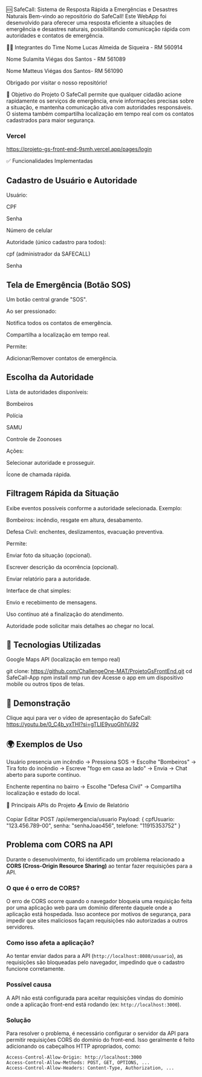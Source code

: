 🆘 SafeCall: Sistema de Resposta Rápida a Emergências e Desastres Naturais
Bem-vindo ao repositório do SafeCall!
Este WebApp foi desenvolvido para oferecer uma resposta eficiente a situações de emergência e desastres naturais, possibilitando comunicação rápida com autoridades e contatos de emergência.

👨‍💻 Integrantes do Time
Nome Lucas Almeida de Siqueira - RM 560914

Nome Sulamita Viégas dos Santos - RM 561089

Nome Matteus Viégas dos Santos- RM 561090

Obrigado por visitar o nosso repositório!

🧭 Objetivo do Projeto
O SafeCall permite que qualquer cidadão acione rapidamente os serviços de emergência, envie informações precisas sobre a situação, e mantenha comunicação ativa com autoridades responsáveis. O sistema também compartilha localização em tempo real com os contatos cadastrados para maior segurança.


### Vercel
https://projeto-gs-front-end-9smh.vercel.app/pages/login



✅ Funcionalidades Implementadas
## Cadastro de Usuário e Autoridade
Usuário:

CPF

Senha

Número de celular

Autoridade (único cadastro para todos):

cpf (administrador da SAFECALL)

Senha

##  Tela de Emergência (Botão SOS)
Um botão central grande "SOS".

Ao ser pressionado:

Notifica todos os contatos de emergência.

Compartilha a localização em tempo real.

Permite:

Adicionar/Remover contatos de emergência.

## Escolha da Autoridade
Lista de autoridades disponíveis:

Bombeiros

Polícia

SAMU

Controle de Zoonoses

Ações:

Selecionar autoridade e prosseguir.

Ícone de chamada rápida.

## Filtragem Rápida da Situação
Exibe eventos possíveis conforme a autoridade selecionada.
Exemplo:

Bombeiros: incêndio, resgate em altura, desabamento.

Defesa Civil: enchentes, deslizamentos, evacuação preventiva.

Permite:

Enviar foto da situação (opcional).

Escrever descrição da ocorrência (opcional).

Enviar relatório para a autoridade.


Interface de chat simples:

Envio e recebimento de mensagens.

Uso contínuo até a finalização do atendimento.

Autoridade pode solicitar mais detalhes ao chegar no local.


## 🧰 Tecnologias Utilizadas

Google Maps API (localização em tempo real)



git clone: https://github.com/ChallengeOne-MAT/ProjetoGsFrontEnd.git
cd SafeCall-App
npm install
nmp run dev
Acesse o app em um dispositivo mobile ou outros tipos de telas.

## 🎥 Demonstração
Clique aqui para ver o vídeo de apresentação do SafeCall: 
https://youtu.be/0_C4b_yxTHI?si=gTLIE9yuoGh1VJ92

## 🌍 Exemplos de Uso
Usuário presencia um incêndio → Pressiona SOS → Escolhe "Bombeiros" → Tira foto do incêndio → Escreve "fogo em casa ao lado" → Envia → Chat aberto para suporte contínuo.

Enchente repentina no bairro → Escolhe "Defesa Civil" → Compartilha localização e estado do local.

🔐 Principais APIs do Projeto
📤 Envio de Relatório

Copiar
Editar
POST /api/emergencia/usuario
Payload:
{
  cpfUsuario: "123.456.789-00",
  senha: "senhaJoao456",
  telefone: "11915353752"
}


## Problema com CORS na API

Durante o desenvolvimento, foi identificado um problema relacionado a **CORS (Cross-Origin Resource Sharing)** ao tentar fazer requisições para a API.

### O que é o erro de CORS?

O erro de CORS ocorre quando o navegador bloqueia uma requisição feita por uma aplicação web para um domínio diferente daquele onde a aplicação está hospedada. Isso acontece por motivos de segurança, para impedir que sites maliciosos façam requisições não autorizadas a outros servidores.

### Como isso afeta a aplicação?

Ao tentar enviar dados para a API (`http://localhost:8080/usuario`), as requisições são bloqueadas pelo navegador, impedindo que o cadastro funcione corretamente.

### Possível causa

A API não está configurada para aceitar requisições vindas do domínio onde a aplicação front-end está rodando (ex: `http://localhost:3000`).


### Solução

Para resolver o problema, é necessário configurar o servidor da API para permitir requisições CORS do domínio do front-end. Isso geralmente é feito adicionando os cabeçalhos HTTP apropriados, como:

```http
Access-Control-Allow-Origin: http://localhost:3000
Access-Control-Allow-Methods: POST, GET, OPTIONS, ...
Access-Control-Allow-Headers: Content-Type, Authorization, ...











